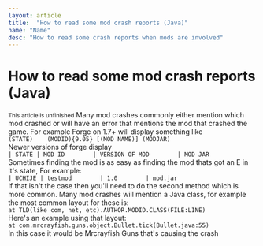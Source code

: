 ```yaml
---
layout: article
title:  "How to read some mod crash reports (Java)"
name: "Name"
desc: "How to read some crash reports when mods are involved"
---
```


# How to read some mod crash reports (Java)
<small>This article is unfinished</small>
Many mod crashes commonly either mention which mod crashed or will have an error that mentions the mod that crashed the game.
For example Forge on 1.7+ will display something like <br>
`(STATE)	(MODID){9.05} [(MOD NAME)] (MODJAR)  `<br>
Newer versions of forge display <br>
```| STATE | MOD ID        | VERSION OF MOD        | MOD JAR                             ```<br>
Sometimes finding the mod is as easy as finding the mod thats got an E in it's state, For example:<br>
``` | UCHIJE | testmod        | 1.0        | mod.jar                             ```<br>
If that isn't the case then you'll need to do the second method which is more common. Many mod crashes will mention a Java class, for example the most common layout for these is: <br>
```at TLD(like com, net, etc).AUTHOR.MODID.CLASS(FILE:LINE)```<br>
Here's an example using that layout:<br>
```at com.mrcrayfish.guns.object.Bullet.tick(Bullet.java:55)```<br>
In this case it would be Mrcrayfish Guns that's causing the crash<br>
